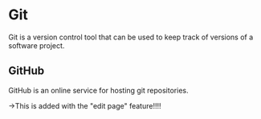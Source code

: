 # Git

Git is a version control tool that can be used to keep track of versions of a software project.

## GitHub

GitHub is an online service for hosting git repositories.

->This is added with the "edit page" feature!!!!